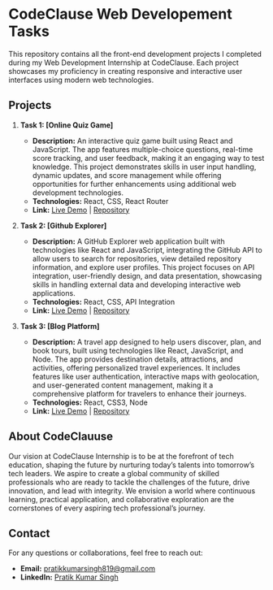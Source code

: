 # CodeClause Web Developement Tasks

This repository contains all the front-end development projects I completed during my Web Development Internship at CodeClause. Each project showcases my proficiency in creating responsive and interactive user interfaces using modern web technologies.

## Projects

1. **Task 1: [Online Quiz Game]**  
   - **Description:** An interactive quiz game built using React and JavaScript. The app features multiple-choice questions, real-time score tracking, and user feedback, making it an engaging way to test knowledge. This project demonstrates skills in user input handling, dynamic updates, and score management while offering opportunities for further enhancements using additional web development technologies.
   - **Technologies:** React, CSS, React Router  
   - **Link:** [Live Demo](https://online-quiz-game-roan.vercel.app/) | [Repository](https://github.com/PratikKumarSingh2503/CodeClause-Web-Development-Internship/tree/main/quiz)

2. **Task 2: [Github Explorer]**  
   - **Description:** A GitHub Explorer web application built with technologies like React and JavaScript, integrating the GitHub API to allow users to search for repositories, view detailed repository information, and explore user profiles. This project focuses on API integration, user-friendly design, and data presentation, showcasing skills in handling external data and developing interactive web applications.
   - **Technologies:** React, CSS, API Integration  
   - **Link:** [Live Demo](https://github-explorer-ruby.vercel.app/) | [Repository](https://github.com/PratikKumarSingh2503/CodeClause-Web-Development-Internship/tree/main/github-clone)

3. **Task 3: [Blog Platform]**  
   - **Description:** A travel app designed to help users discover, plan, and book tours, built using technologies like React, JavaScript, and Node. The app provides destination details, attractions, and activities, offering personalized travel experiences. It includes features like user authentication, interactive maps with geolocation, and user-generated content management, making it a comprehensive platform for travelers to enhance their journeys.
   - **Technologies:** React, CSS3, Node  
   - **Link:** [Live Demo](https://travel-travel.vercel.app/) | [Repository](https://github.com/PratikKumarSingh2503/CodeClause-Web-Development-Internship/tree/main/tour-travel)

## About CodeClauuse

Our vision at CodeClause Internship is to be at the forefront of tech education, shaping the future by nurturing today’s talents into tomorrow’s tech leaders. We aspire to create a global community of skilled professionals who are ready to tackle the challenges of the future, drive innovation, and lead with integrity. We envision a world where continuous learning, practical application, and collaborative exploration are the cornerstones of every aspiring tech professional’s journey.

## Contact

For any questions or collaborations, feel free to reach out:

- **Email:** [pratikkumarsingh819@gmail.com](mailto:pratikkumarsingh819@gmail.com)
- **LinkedIn:** [Pratik Kumar Singh](https://www.linkedin.com/in/pratik-kumar-singh-aa6746221/)
